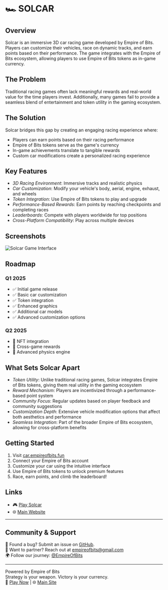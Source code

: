 # 🏎 SOLCAR

## Overview

Solcar is an immersive 3D car racing game developed by Empire of Bits. Players can customize their vehicles, race on dynamic tracks, and earn points based on their performance. The game integrates with the Empire of Bits ecosystem, allowing players to use Empire of Bits tokens as in-game currency.

## The Problem

Traditional racing games often lack meaningful rewards and real-world value for the time players invest. Additionally, many games fail to provide a seamless blend of entertainment and token utility in the gaming ecosystem.

## The Solution

Solcar bridges this gap by creating an engaging racing experience where:

- Players can earn points based on their racing performance
- Empire of Bits tokens serve as the game's currency
- In-game achievements translate to tangible rewards
- Custom car modifications create a personalized racing experience

## Key Features

- _3D Racing Environment_: Immersive tracks and realistic physics
- _Car Customization_: Modify your vehicle's body, aerial, engine, exhaust, and wheels
- _Token Integration_: Use Empire of Bits tokens to play and upgrade
- _Performance-Based Rewards_: Earn points by reaching checkpoints and completing races
- _Leaderboards_: Compete with players worldwide for top positions
- _Cross-Platform Compatibility_: Play across multiple devices

## Screenshots

![Solcar Game Interface]()

## Roadmap

### Q1 2025

- ✅ Initial game release
- ✅ Basic car customization
- ✅ Token integration
- ✅ Enhanced graphics
- ✅ Additional car models
- ✅ Advanced customization options

### Q2 2025

- 📅 NFT integration
- 📅 Cross-game rewards
- 📅 Advanced physics engine

## What Sets Solcar Apart

- _Token Utility_: Unlike traditional racing games, Solcar integrates Empire of Bits tokens, giving them real utility in the gaming ecosystem
- _Reward Mechanism_: Players are incentivized through a performance-based point system
- _Community Focus_: Regular updates based on player feedback and community suggestions
- _Customization Depth_: Extensive vehicle modification options that affect both aesthetics and performance
- _Seamless Integration_: Part of the broader Empire of Bits ecosystem, allowing for cross-platform benefits

## Getting Started

1. Visit [car.empireofbits.fun](https://car.empireofbits.fun/)
2. Connect your Empire of Bits account
3. Customize your car using the intuitive interface
4. Use Empire of Bits tokens to unlock premium features
5. Race, earn points, and climb the leaderboard!

## Links

- 🎮 [Play Solcar](https://car.empireofbits.fun/)
- 🌐 [Main Website](https://empireofbits.fun/)

---

## Community & Support

👾 Found a bug? Submit an issue on [GitHub](https://github.com/empireofbits).  
💼 Want to partner? Reach out at empireofbits@gmail.com  
🌍 Follow our journey: [@EmpireOfBits](https://twitter.com/EmpireOfBits)

---

Powered by Empire of Bits  
Strategy is your weapon. Victory is your currency.  
🔗 [Play Now](https://car.empireofbits.fun/) | 🌐 [Main Site](https://empireofbits.fun/)

```

```
